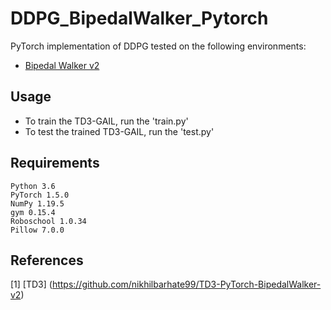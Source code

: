 # DDPG_BipedalWalker_Pytorch

PyTorch implementation of DDPG tested on the following environments:

- [Bipedal Walker v2](http://gym.openai.com/envs/BipedalWalker-v2/) 

## Usage

- To train the TD3-GAIL, run the 'train.py'
- To test the trained TD3-GAIL, run the 'test.py'

## Requirements
```
Python 3.6
PyTorch 1.5.0
NumPy 1.19.5
gym 0.15.4
Roboschool 1.0.34
Pillow 7.0.0
```
## References

[1] [TD3] (https://github.com/nikhilbarhate99/TD3-PyTorch-BipedalWalker-v2)
